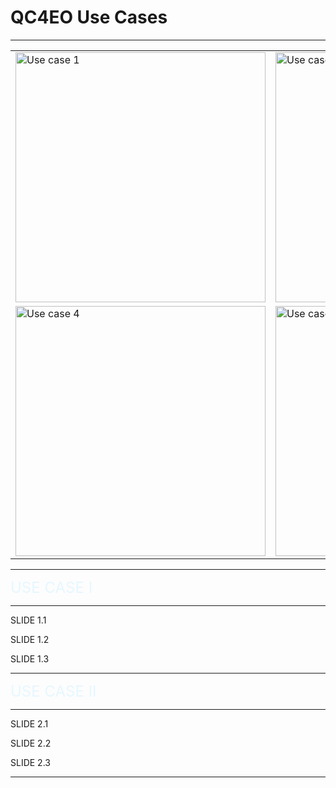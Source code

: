 <!-- .slide: data-background="#E6F7FF" -->

# QC4EO Use Cases <!-- .element: class="r-fit-text" -->

---

<table border="0">
    <tr>
        <td><img src="{{asset_folder}}/uc1.png" alt="Use case 1" width="400"></td>
        <td><img src="{{asset_folder}}/uc2.png" alt="Use case 2" width="400"></td>
        <td><img src="{{asset_folder}}/uc3.png" alt="Use case 3" width="400"></td>
    </tr>
    <tr>
        <td><img src="{{asset_folder}}/uc4.png" alt="Use case 4" width="400"></td>
        <td><img src="{{asset_folder}}/uc5.png" alt="Use case 5" width="400"></td>
        <td><img src="{{asset_folder}}/uc6.png" alt="Use case 6" width="400"></td>
    </tr>
    <!-- <tr>
        <td><img src="image7.jpg" alt="Image 7"></td>
        <td><img src="image8.jpg" alt="Image 8"></td>
        <td><img src="image9.jpg" alt="Image 9"></td>
    </tr> -->
</table>


---

<!-- .slide: data-background-transition="slide" data-background="https://www.esa.int/var/esa/storage/images/esa_multimedia/images/2020/11/interior_of_ibm_s_quantum_computer/22347919-1-eng-GB/Interior_of_IBM_s_quantum_computer.jpg" -->

<font size="5" style="color: #E6F7FF">USE CASE I</font> <!-- .element: class="r-fit-text" -->

---

<section data-transition="none">

SLIDE 1.1

</section>

<section data-transition="none">

SLIDE 1.2

</section>

<section data-transition="none">

SLIDE 1.3

</section>

---

<!-- .slide: data-background-transition="slide" data-background="https://www.esa.int/var/esa/storage/images/esa_multimedia/images/2020/11/interior_of_ibm_s_quantum_computer/22347919-1-eng-GB/Interior_of_IBM_s_quantum_computer.jpg" -->

<font size="5" style="color: #E6F7FF">USE CASE II</font> <!-- .element: class="r-fit-text" -->

---

<section data-transition="none">

SLIDE 2.1

</section>

<section data-transition="none">

SLIDE 2.2

</section>

<section data-transition="none">

SLIDE 2.3

</section>

---